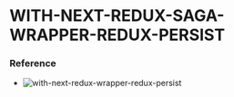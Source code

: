 # WITH-NEXT-REDUX-SAGA-WRAPPER-REDUX-PERSIST

### Reference
- ![with-next-redux-wrapper-redux-persist](https://github.com/fazlulkarimweb/with-next-redux-wrapper-redux-persist)